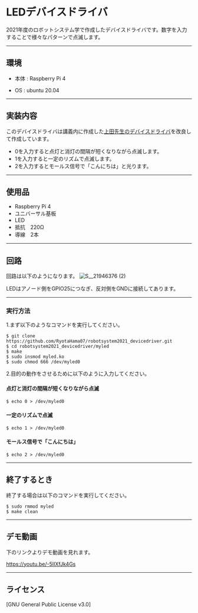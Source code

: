 # LEDデバイスドライバ

2021年度のロボットシステム学で作成したデバイスドライバです。数字を入力することで様々なパターンで点滅します。


___


## 環境

- 本体 : Raspberry Pi 4 

- OS  :  ubuntu 20.04 

___

## 実装内容

このデバイスドライバは講義内に作成した[上田先生のデバイスドライバ](https://github.com/ryuichiueda/robosys_device_drivers/blob/master/myled.c)を改良して作成しています。
- 0を入力すると点灯と消灯の間隔が短くなりながら点滅します。
- 1を入力すると一定のリズムで点滅します。
- 2を入力するとモールス信号で「こんにちは」と光ります。

___

## 使用品

- Raspberry Pi 4  
- ユニバーサル基板
- LED     
- 抵抗　220Ω  
- 導線　2本

___

## 回路

回路は以下のようになります。
![S__21946376 (2)](https://user-images.githubusercontent.com/92443822/145701894-01ea27e6-c837-4c5b-ad10-416956416156.jpg)

LEDはアノード側をGPIO25につなぎ、反対側をGNDに接続してあります。

___

### 実行方法
1.まず以下のようなコマンドを実行してください。

```
$ git clone https://github.com/RyotaHama07/robotsystem2021_devicedriver.git
$ cd robotsystem2021_devicedriver/myled
$ make  
$ sudo insmod myled.ko  
$ sudo chmod 666 /dev/myled0  
```
2.目的の動作をさせるために以下のように入力してください。
#### 点灯と消灯の間隔が短くなりながら点滅

```
$ echo 0 > /dev/myled0
```

#### 一定のリズムで点滅

```
$ echo 1 > /dev/myled0
```

#### モールス信号で「こんにちは」

```
$ echo 2 > /dev/myled0
```
___

## 終了するとき
終了する場合は以下のコマンドを実行してください。

```
$ sudo rmmod myled
$ make clean
```
___

## デモ動画

下のリンクよりデモ動画を見れます。

https://youtu.be/-5IIXfJk4Gs
___

## ライセンス

[GNU General Public License v3.0]



